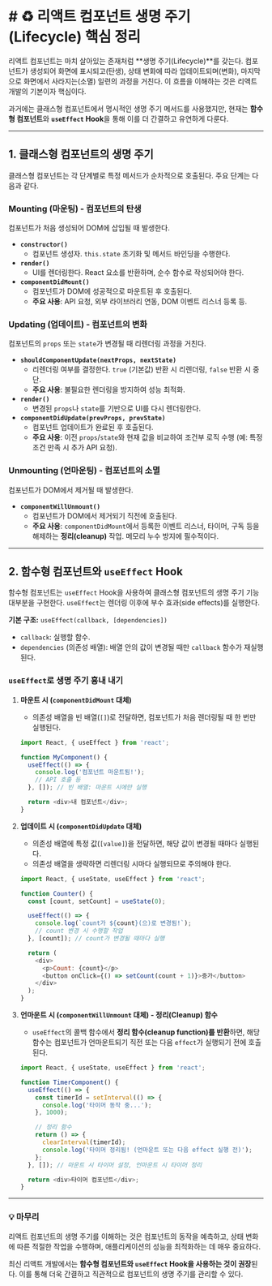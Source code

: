 # # ♻️ 리액트 컴포넌트 생명 주기(Lifecycle) 핵심 정리



리액트 컴포넌트는 마치 살아있는 존재처럼 **생명 주기(Lifecycle)**를 갖는다. 컴포넌트가 생성되어 화면에 표시되고(탄생), 상태 변화에 따라 업데이트되며(변화), 마지막으로 화면에서 사라지는(소멸) 일련의 과정을 거친다. 이 흐름을 이해하는 것은 리액트 개발의 기본이자 핵심이다.

과거에는 클래스형 컴포넌트에서 명시적인 생명 주기 메서드를 사용했지만, 현재는 **함수형 컴포넌트**와 **`useEffect` Hook**을 통해 이를 더 간결하고 유연하게 다룬다.

---

## 1. 클래스형 컴포넌트의 생명 주기

클래스형 컴포넌트는 각 단계별로 특정 메서드가 순차적으로 호출된다. 주요 단계는 다음과 같다.

### Mounting (마운팅) - 컴포넌트의 탄생

컴포넌트가 처음 생성되어 DOM에 삽입될 때 발생한다.

* **`constructor()`**
    * 컴포넌트 생성자. `this.state` 초기화 및 메서드 바인딩을 수행한다.
* **`render()`**
    * UI를 렌더링한다. React 요소를 반환하며, 순수 함수로 작성되어야 한다.
* **`componentDidMount()`**
    * 컴포넌트가 DOM에 성공적으로 마운트된 후 호출된다.
    * **주요 사용**: API 요청, 외부 라이브러리 연동, DOM 이벤트 리스너 등록 등.

### Updating (업데이트) - 컴포넌트의 변화

컴포넌트의 `props` 또는 `state`가 변경될 때 리렌더링 과정을 거친다.

* **`shouldComponentUpdate(nextProps, nextState)`**
    * 리렌더링 여부를 결정한다. `true` (기본값) 반환 시 리렌더링, `false` 반환 시 중단.
    * **주요 사용**: 불필요한 렌더링을 방지하여 성능 최적화.
* **`render()`**
    * 변경된 `props`나 `state`를 기반으로 UI를 다시 렌더링한다.
* **`componentDidUpdate(prevProps, prevState)`**
    * 컴포넌트 업데이트가 완료된 후 호출된다.
    * **주요 사용**: 이전 `props`/`state`와 현재 값을 비교하여 조건부 로직 수행 (예: 특정 조건 만족 시 추가 API 요청).

### Unmounting (언마운팅) - 컴포넌트의 소멸

컴포넌트가 DOM에서 제거될 때 발생한다.

* **`componentWillUnmount()`**
    * 컴포넌트가 DOM에서 제거되기 직전에 호출된다.
    * **주요 사용**: `componentDidMount`에서 등록한 이벤트 리스너, 타이머, 구독 등을 해제하는 **정리(cleanup)** 작업. 메모리 누수 방지에 필수적이다.

---

## 2. 함수형 컴포넌트와 `useEffect` Hook

함수형 컴포넌트는 `useEffect` Hook을 사용하여 클래스형 컴포넌트의 생명 주기 기능 대부분을 구현한다. `useEffect`는 렌더링 이후에 부수 효과(side effects)를 실행한다.

**기본 구조:** `useEffect(callback, [dependencies])`

* `callback`: 실행할 함수.
* `dependencies` (의존성 배열): 배열 안의 값이 변경될 때만 `callback` 함수가 재실행된다.

### `useEffect`로 생명 주기 흉내 내기

1.  **마운트 시 (`componentDidMount` 대체)**
    * 의존성 배열을 빈 배열(`[]`)로 전달하면, 컴포넌트가 처음 렌더링될 때 한 번만 실행된다.

    ```javascript
    import React, { useEffect } from 'react';

    function MyComponent() {
      useEffect(() => {
        console.log('컴포넌트 마운트됨!');
        // API 호출 등
      }, []); // 빈 배열: 마운트 시에만 실행

      return <div>내 컴포넌트</div>;
    }
    ```

2.  **업데이트 시 (`componentDidUpdate` 대체)**
    * 의존성 배열에 특정 값(`[value]`)을 전달하면, 해당 값이 변경될 때마다 실행된다.
    * 의존성 배열을 생략하면 리렌더링 시마다 실행되므로 주의해야 한다.

    ```javascript
    import React, { useState, useEffect } from 'react';

    function Counter() {
      const [count, setCount] = useState(0);

      useEffect(() => {
        console.log(`count가 ${count}(으)로 변경됨!`);
        // count 변경 시 수행할 작업
      }, [count]); // count가 변경될 때마다 실행

      return (
        <div>
          <p>Count: {count}</p>
          <button onClick={() => setCount(count + 1)}>증가</button>
        </div>
      );
    }
    ```

3.  **언마운트 시 (`componentWillUnmount` 대체) - 정리(Cleanup) 함수**
    * `useEffect`의 콜백 함수에서 **정리 함수(cleanup function)를 반환**하면, 해당 함수는 컴포넌트가 언마운트되기 직전 또는 다음 `effect`가 실행되기 전에 호출된다.

    ```javascript
    import React, { useState, useEffect } from 'react';

    function TimerComponent() {
      useEffect(() => {
        const timerId = setInterval(() => {
          console.log('타이머 동작 중...');
        }, 1000);

        // 정리 함수
        return () => {
          clearInterval(timerId);
          console.log('타이머 정리됨! (언마운트 또는 다음 effect 실행 전)');
        };
      }, []); // 마운트 시 타이머 설정, 언마운트 시 타이머 정리

      return <div>타이머 컴포넌트</div>;
    }
    ```

---

### 💡 마무리

리액트 컴포넌트의 생명 주기를 이해하는 것은 컴포넌트의 동작을 예측하고, 상태 변화에 따른 적절한 작업을 수행하며, 애플리케이션의 성능을 최적화하는 데 매우 중요하다.

최신 리액트 개발에서는 **함수형 컴포넌트와 `useEffect` Hook을 사용하는 것이 권장**된다. 이를 통해 더욱 간결하고 직관적으로 컴포넌트의 생명 주기를 관리할 수 있다.

